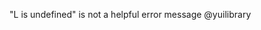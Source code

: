 <!--
id: 1346023772
link: http://kevinisom.info/post/1346023772/l-is-undefined-is-not-a-helpful-error-message
slug: l-is-undefined-is-not-a-helpful-error-message
date: Tue Oct 19 2010 09:59:00 GMT+1300 (NZDT)
raw: {"blog_name":"kevinisom","id":1346023772,"post_url":"http://kevinisom.info/post/1346023772/l-is-undefined-is-not-a-helpful-error-message","slug":"l-is-undefined-is-not-a-helpful-error-message","type":"text","date":"2010-10-18 20:59:00 GMT","timestamp":1287435540,"state":"published","format":"html","reblog_key":"CPUCNkW1","tags":[],"short_url":"http://tmblr.co/Zw68Yy1GEh5S","highlighted":[],"feed_item":"http://twitter.com/kev_nz/statuses/27669932220","from_feed_id":"650289","note_count":0,"title":null,"body":"<p>\"L is undefined\" is not a helpful error message @yuilibrary</p>"}
publish: 2010-10-019
tags: 
title: null
-->


"L is undefined" is not a helpful error message @yuilibrary


